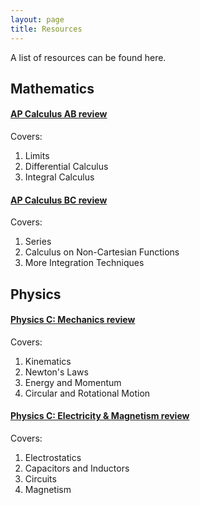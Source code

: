 ```yaml
---
layout: page
title: Resources
---
```


A list of resources can be found here.

## Mathematics

#### [AP Calculus AB review](/files/CalcAB.pdf)

Covers:

1. Limits
2. Differential Calculus
3. Integral Calculus

#### [AP Calculus BC review](/files/CalcBC.pdf)

Covers:

1. Series
2. Calculus on Non-Cartesian Functions
3. More Integration Techniques

## Physics

#### [Physics C: Mechanics review](/files/PhysCMech.pdf)

Covers:

1. Kinematics
2. Newton's Laws
3. Energy and Momentum
4. Circular and Rotational Motion

#### [Physics C: Electricity & Magnetism review](/files/PhysCMech.pdf)

Covers:

1. Electrostatics
2. Capacitors and Inductors
3. Circuits
4. Magnetism
